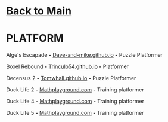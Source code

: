 # [Back to Main](README.md)

# PLATFORM

Alge's Escapade **-** <a href="https://dave-and-mike.github.io/game-off-2012/">Dave-and-mike.github.io</a> **-** Puzzle Platformer 

Boxel Rebound **-** <a href="https://trinculo54.github.io/Boxel-rebound-hope/Older/">Trinculo54.github.io</a> **-** Platformer 

Decensus 2 **-** <a href="https://tomwhall.github.io/descensus2/">Tomwhall.github.io</a> **-** Puzzle Platformer 

Duck Life 2 **-** <a href="https://www.mathplayground.com/duck2/index.html">Mathplayground.com</a> **-** Training platformer

Duck Life 4 **-** <a href="https://www.mathplayground.com/duck4/index.html">Mathplayground.com</a> **-** Training platformer

Duck Life 5 **-** <a href="https://www.mathplayground.com/duck5/index.html">Mathplayground.com</a> **-** Training platformer
